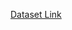 [Dataset Link](https://drive.google.com/drive/folders/1EKISP3Y5HVn36w2jxuWxTibYQ9Xa6W3f?usp=share_link)
